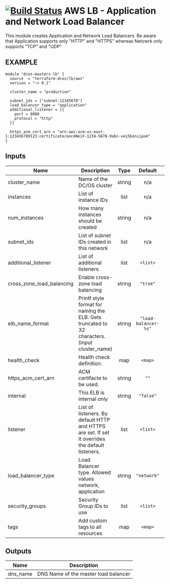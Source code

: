 [![Build Status](https://jenkins-terraform.mesosphere.com/service/dcos-terraform-jenkins/job/dcos-terraform/job/terraform-aws-lb/job/master/badge/icon)](https://jenkins-terraform.mesosphere.com/service/dcos-terraform-jenkins/job/dcos-terraform/job/terraform-aws-lb/job/master/)
AWS LB - Application and Network Load Balancer
============
This module creates Application and Network Load Balancers. Be aware that Application supports only "HTTP" and "HTTPS" whereas Netowrk only supports "TCP" and "UDP"

EXAMPLE
-------

```hcl
module "dcos-masters-lb" {
  source  = "terraform-dcos/lb/aws"
  version = "~> 0.1"

  cluster_name = "production"

  subnet_ids = ["subnet-12345678"]
  load_balancer_type = "application"
  additional_listener = [{
    port = 8080
    protocol = "http"
  }]

  https_acm_cert_arn = "arn:aws:acm:us-east-1:123456789123:certificate/ooc4NeiF-1234-5678-9abc-vei5Eeniipo4"
}
```

## Inputs

| Name | Description | Type | Default | Required |
|------|-------------|:----:|:-----:|:-----:|
| cluster\_name | Name of the DC/OS cluster | string | n/a | yes |
| instances | List of instance IDs | list | n/a | yes |
| num\_instances | How many instances should be created | string | n/a | yes |
| subnet\_ids | List of subnet IDs created in this network | list | n/a | yes |
| additional\_listener | List of additional listeners | list | `<list>` | no |
| cross\_zone\_load\_balancing | Enable cross-zone load balancing | string | `"true"` | no |
| elb\_name\_format | Printf style format for naming the ELB. Gets truncated to 32 characters. (input cluster_name) | string | `"load-balancer-%s"` | no |
| health\_check | Health check definition. | map | `<map>` | no |
| https\_acm\_cert\_arn | ACM certifacte to be used. | string | `""` | no |
| internal | This ELB is internal only | string | `"false"` | no |
| listener | List of listeners. By default HTTP and HTTPS are set. If set it overrides the default listeners. | list | `<list>` | no |
| load\_balancer\_type | Load Balancer type. Allowed values network, application | string | `"network"` | no |
| security\_groups | Security Group IDs to use | list | `<list>` | no |
| tags | Add custom tags to all resources | map | `<map>` | no |

## Outputs

| Name | Description |
|------|-------------|
| dns\_name | DNS Name of the master load balancer |

